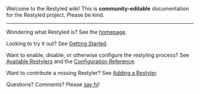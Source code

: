 Welcome to the Restyled wiki! This is **community-editable** documentation for the Restyled project. Please be kind.

---

Wondering what Restyled is? See the [homepage](https://restyled.io).

Looking to try it out? See [Getting Started](https://github.com/restyled-io/restyled.io/wiki/Getting-Started).

Want to enable, disable, or otherwise configure the restyling process? See [Available Restylers](../Available-Restylers) and the [Configuration Reference](https://github.com/restyled-io/restyled.io/wiki/Configuration-Reference).

Want to contribute a missing Restyler? See [Adding a Restyler](https://github.com/restyled-io/restyled.io/wiki/Adding-a-Restyler).

Questions? Comments? Please [say hi](mailto:hello@restyled.io)!